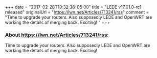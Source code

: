 +++
date = "2017-02-28T19:32:38-05:00"
title = "LEDE v17.01.0-rc1 released"
originalUrl = "https://lwn.net/Articles/713241/rss"
comment = "Time to upgrade your routers. Also supposedly LEDE and OpenWRT are working the details of merging back. Exciting! "
+++

### About https://lwn.net/Articles/713241/rss:

Time to upgrade your routers. Also supposedly LEDE and OpenWRT are working the details of merging back. Exciting! 

